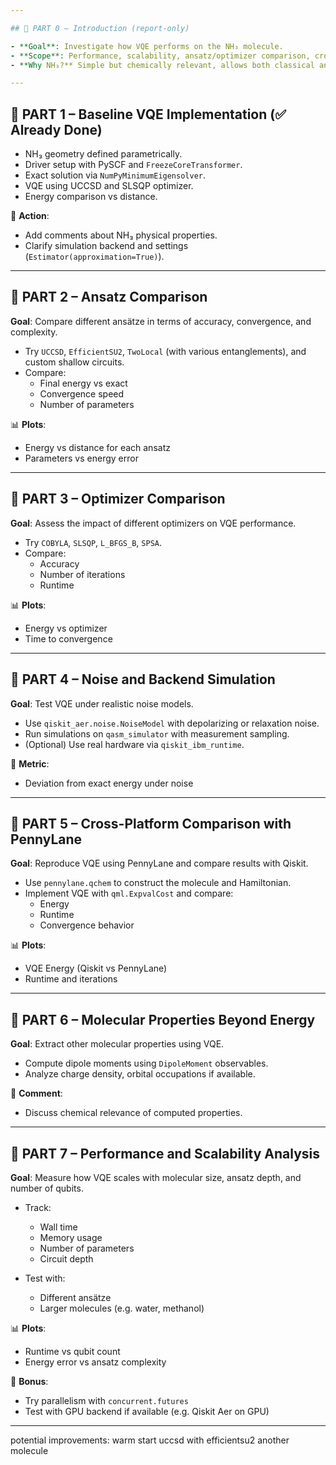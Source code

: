 ```yaml
---

## 🔶 PART 0 – Introduction (report-only)

- **Goal**: Investigate how VQE performs on the NH₃ molecule.
- **Scope**: Performance, scalability, ansatz/optimizer comparison, cross-platform analysis.
- **Why NH₃?** Simple but chemically relevant, allows both classical and quantum solutions.

---
```


## 🔶 PART 1 – Baseline VQE Implementation (✅ Already Done)

- NH₃ geometry defined parametrically.
- Driver setup with PySCF and `FreezeCoreTransformer`.
- Exact solution via `NumPyMinimumEigensolver`.
- VQE using UCCSD and SLSQP optimizer.
- Energy comparison vs distance.

📌 **Action**:
- Add comments about NH₃ physical properties.
- Clarify simulation backend and settings (`Estimator(approximation=True)`).

---

## 🔶 PART 2 – Ansatz Comparison

**Goal**: Compare different ansätze in terms of accuracy, convergence, and complexity.

- Try `UCCSD`, `EfficientSU2`, `TwoLocal` (with various entanglements), and custom shallow circuits.
- Compare:
  - Final energy vs exact
  - Convergence speed
  - Number of parameters

📊 **Plots**:
- Energy vs distance for each ansatz
- Parameters vs energy error

---

## 🔶 PART 3 – Optimizer Comparison

**Goal**: Assess the impact of different optimizers on VQE performance.

- Try `COBYLA`, `SLSQP`, `L_BFGS_B`, `SPSA`.
- Compare:
  - Accuracy
  - Number of iterations
  - Runtime

📊 **Plots**:
- Energy vs optimizer
- Time to convergence

---

## 🔶 PART 4 – Noise and Backend Simulation

**Goal**: Test VQE under realistic noise models.

- Use `qiskit_aer.noise.NoiseModel` with depolarizing or relaxation noise.
- Run simulations on `qasm_simulator` with measurement sampling.
- (Optional) Use real hardware via `qiskit_ibm_runtime`.

📌 **Metric**:
- Deviation from exact energy under noise

---

## 🔶 PART 5 – Cross-Platform Comparison with PennyLane

**Goal**: Reproduce VQE using PennyLane and compare results with Qiskit.

- Use `pennylane.qchem` to construct the molecule and Hamiltonian.
- Implement VQE with `qml.ExpvalCost` and compare:
  - Energy
  - Runtime
  - Convergence behavior

📊 **Plots**:
- VQE Energy (Qiskit vs PennyLane)
- Runtime and iterations

---

## 🔶 PART 6 – Molecular Properties Beyond Energy

**Goal**: Extract other molecular properties using VQE.

- Compute dipole moments using `DipoleMoment` observables.
- Analyze charge density, orbital occupations if available.

📌 **Comment**:
- Discuss chemical relevance of computed properties.

---

## 🔶 PART 7 – Performance and Scalability Analysis

**Goal**: Measure how VQE scales with molecular size, ansatz depth, and number of qubits.

- Track:
  - Wall time
  - Memory usage
  - Number of parameters
  - Circuit depth

- Test with:
  - Different ansätze
  - Larger molecules (e.g. water, methanol)

📊 **Plots**:
- Runtime vs qubit count
- Energy error vs ansatz complexity

📌 **Bonus**:
- Try parallelism with `concurrent.futures`
- Test with GPU backend if available (e.g. Qiskit Aer on GPU)

---



potential improvements:
warm start uccsd with efficientsu2
another molecule